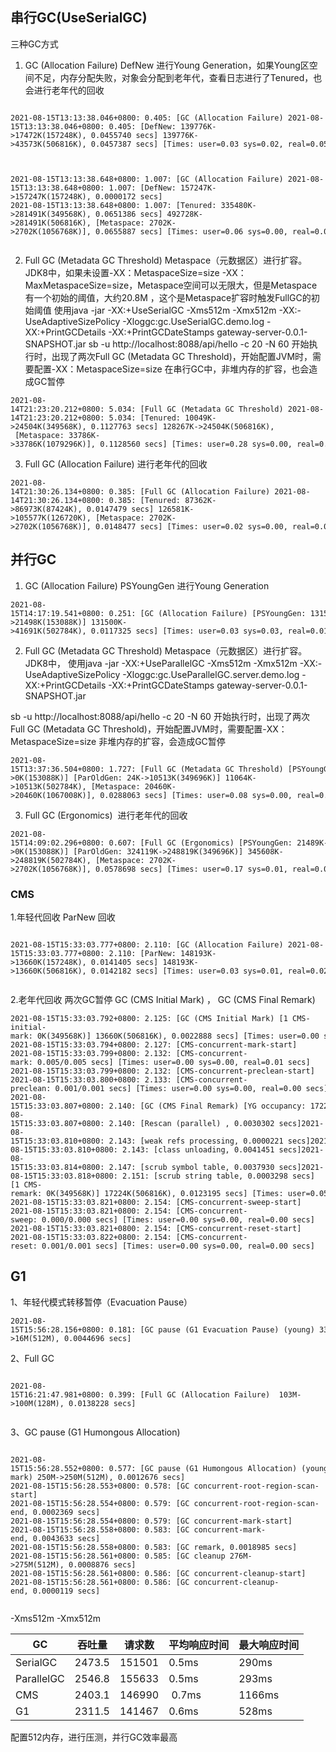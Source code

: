## 串行GC(UseSerialGC)
三种GC方式


1. GC (Allocation Failure) DefNew 进行Young Generation，如果Young区空间不足，内存分配失败，对象会分配到老年代，查看日志进行了Tenured，也会进行老年代的回收
```

2021-08-15T13:13:38.046+0800: 0.405: [GC (Allocation Failure) 2021-08-15T13:13:38.046+0800: 0.405: [DefNew: 139776K->17472K(157248K), 0.0455740 secs] 139776K->43573K(506816K), 0.0457387 secs] [Times: user=0.03 sys=0.02, real=0.05 secs] 



2021-08-15T13:13:38.648+0800: 1.007: [GC (Allocation Failure) 2021-08-15T13:13:38.648+0800: 1.007: [DefNew: 157247K->157247K(157248K), 0.0000172 secs]
2021-08-15T13:13:38.648+0800: 1.007: [Tenured: 335480K->281491K(349568K), 0.0651386 secs] 492728K->281491K(506816K), [Metaspace: 2702K->2702K(1056768K)], 0.0655887 secs] [Times: user=0.06 sys=0.00, real=0.07 secs] 


```
2. Full GC (Metadata GC Threshold) Metaspace（元数据区）进行扩容。JDK8中，如果未设置-XX：MetaspaceSize=size -XX：MaxMetaspaceSize=size，Metaspace空间可以无限大，但是Metaspace有一个初始的阈值，大约20.8M ，这个是Metaspace扩容时触发FullGC的初始阈值
使用java -jar -XX:+UseSerialGC -Xms512m -Xmx512m -XX:-UseAdaptiveSizePolicy -Xloggc:gc.UseSerialGC.demo.log -XX:+PrintGCDetails -XX:+PrintGCDateStamps gateway-server-0.0.1-SNAPSHOT.jar
sb -u http://localhost:8088/api/hello -c 20 -N 60
开始执行时，出现了两次Full GC (Metadata GC Threshold)，开始配置JVM时，需要配置-XX：MetaspaceSize=size
在串行GC中，非堆内存的扩容，也会造成GC暂停
```
2021-08-14T21:23:20.212+0800: 5.034: [Full GC (Metadata GC Threshold) 2021-08-14T21:23:20.212+0800: 5.034: [Tenured: 10049K->24504K(349568K), 0.1127763 secs] 128267K->24504K(506816K),
 [Metaspace: 33786K->33786K(1079296K)], 0.1128560 secs] [Times: user=0.28 sys=0.00, real=0.11 secs] 
```
3. Full GC (Allocation Failure) 进行老年代的回收
```
2021-08-14T21:30:26.134+0800: 0.385: [Full GC (Allocation Failure) 2021-08-14T21:30:26.134+0800: 0.385: [Tenured: 87362K->86973K(87424K), 0.0147479 secs] 126581K->105577K(126720K), [Metaspace: 2702K->2702K(1056768K)], 0.0148477 secs] [Times: user=0.02 sys=0.00, real=0.01 secs] 
```




## 并行GC



1. GC (Allocation Failure)  PSYoungGen  进行Young Generation
```
2021-08-15T14:17:19.541+0800: 0.251: [GC (Allocation Failure) [PSYoungGen: 131500K->21498K(153088K)] 131500K->41691K(502784K), 0.0117325 secs] [Times: user=0.03 sys=0.03, real=0.01 secs] 
```
2. Full GC (Metadata GC Threshold) Metaspace（元数据区）进行扩容。JDK8中，
使用java -jar -XX:+UseParallelGC -Xms512m -Xmx512m -XX:-UseAdaptiveSizePolicy -Xloggc:gc.UseParallelGC.server.demo.log -XX:+PrintGCDetails -XX:+PrintGCDateStamps gateway-server-0.0.1-SNAPSHOT.jar

sb -u http://localhost:8088/api/hello -c 20 -N 60
开始执行时，出现了两次Full GC (Metadata GC Threshold)，开始配置JVM时，需要配置-XX：MetaspaceSize=size 非堆内存的扩容，会造成GC暂停
```
2021-08-15T13:37:36.504+0800: 1.727: [Full GC (Metadata GC Threshold) [PSYoungGen: 11040K->0K(153088K)] [ParOldGen: 24K->10513K(349696K)] 11064K->10513K(502784K), [Metaspace: 20460K->20460K(1067008K)], 0.0288063 secs] [Times: user=0.08 sys=0.00, real=0.03 secs] 
```
3. Full GC (Ergonomics)  进行老年代的回收
```
2021-08-15T14:09:02.296+0800: 0.607: [Full GC (Ergonomics) [PSYoungGen: 21489K->0K(153088K)] [ParOldGen: 324119K->248819K(349696K)] 345608K->248819K(502784K), [Metaspace: 2702K->2702K(1056768K)], 0.0578698 secs] [Times: user=0.17 sys=0.01, real=0.06 secs] 
```


### CMS
1.年轻代回收  ParNew 回收
```

2021-08-15T15:33:03.777+0800: 2.110: [GC (Allocation Failure) 2021-08-15T15:33:03.777+0800: 2.110: [ParNew: 148193K->13660K(157248K), 0.0141405 secs] 148193K->13660K(506816K), 0.0142182 secs] [Times: user=0.03 sys=0.01, real=0.02 secs] 


```

2.老年代回收 两次GC暂停    GC (CMS Initial Mark) ，  GC (CMS Final Remark)
```
2021-08-15T15:33:03.792+0800: 2.125: [GC (CMS Initial Mark) [1 CMS-initial-mark: 0K(349568K)] 13660K(506816K), 0.0022888 secs] [Times: user=0.00 sys=0.00, real=0.00 secs] 
2021-08-15T15:33:03.794+0800: 2.127: [CMS-concurrent-mark-start]
2021-08-15T15:33:03.799+0800: 2.132: [CMS-concurrent-mark: 0.005/0.005 secs] [Times: user=0.00 sys=0.00, real=0.01 secs] 
2021-08-15T15:33:03.799+0800: 2.132: [CMS-concurrent-preclean-start]
2021-08-15T15:33:03.800+0800: 2.133: [CMS-concurrent-preclean: 0.001/0.001 secs] [Times: user=0.00 sys=0.00, real=0.00 secs] 
2021-08-15T15:33:03.807+0800: 2.140: [GC (CMS Final Remark) [YG occupancy: 17224 K (157248 K)]2021-08-15T15:33:03.807+0800: 2.140: [Rescan (parallel) , 0.0030302 secs]2021-08-15T15:33:03.810+0800: 2.143: [weak refs processing, 0.0000221 secs]2021-08-15T15:33:03.810+0800: 2.143: [class unloading, 0.0041451 secs]2021-08-15T15:33:03.814+0800: 2.147: [scrub symbol table, 0.0037930 secs]2021-08-15T15:33:03.818+0800: 2.151: [scrub string table, 0.0003298 secs][1 CMS-remark: 0K(349568K)] 17224K(506816K), 0.0123195 secs] [Times: user=0.05 sys=0.00, real=0.01 secs] 
2021-08-15T15:33:03.821+0800: 2.154: [CMS-concurrent-sweep-start]
2021-08-15T15:33:03.821+0800: 2.154: [CMS-concurrent-sweep: 0.000/0.000 secs] [Times: user=0.00 sys=0.00, real=0.00 secs] 
2021-08-15T15:33:03.821+0800: 2.154: [CMS-concurrent-reset-start]
2021-08-15T15:33:03.822+0800: 2.154: [CMS-concurrent-reset: 0.001/0.001 secs] [Times: user=0.00 sys=0.00, real=0.00 secs] 
```

## G1
1、年轻代模式转移暂停（Evacuation Pause）
```
2021-08-15T15:56:28.156+0800: 0.181: [GC pause (G1 Evacuation Pause) (young) 33M->16M(512M), 0.0044696 secs]
```
2、Full GC
```

2021-08-15T16:21:47.981+0800: 0.399: [Full GC (Allocation Failure)  103M->100M(128M), 0.0138228 secs]


```
3、GC pause (G1 Humongous Allocation)
```

2021-08-15T15:56:28.552+0800: 0.577: [GC pause (G1 Humongous Allocation) (young) (initial-mark) 250M->250M(512M), 0.0012676 secs]
2021-08-15T15:56:28.553+0800: 0.578: [GC concurrent-root-region-scan-start]
2021-08-15T15:56:28.554+0800: 0.579: [GC concurrent-root-region-scan-end, 0.0002369 secs]
2021-08-15T15:56:28.554+0800: 0.579: [GC concurrent-mark-start]
2021-08-15T15:56:28.558+0800: 0.583: [GC concurrent-mark-end, 0.0043633 secs]
2021-08-15T15:56:28.558+0800: 0.583: [GC remark, 0.0018985 secs]
2021-08-15T15:56:28.561+0800: 0.585: [GC cleanup 276M->275M(512M), 0.0008876 secs]
2021-08-15T15:56:28.561+0800: 0.586: [GC concurrent-cleanup-start]
2021-08-15T15:56:28.561+0800: 0.586: [GC concurrent-cleanup-end, 0.0000119 secs]


```

-Xms512m -Xmx512m

| GC | 吞吐量 | 请求数  |  平均响应时间| 最大响应时间 |
| --- | --- | --- | --- | --- |
| SerialGC | 2473.5 | 151501 |0.5ms  |290ms  | 
| ParallelGC | 2546.8 | 155633 |0.5ms  | 293ms | 
| CMS | 2403.1 |146990  |  0.7ms | 1166ms | 
| G1 | 2311.5 | 141467 | 0.6ms |528ms  |

配置512内存，进行压测，并行GC效率最高